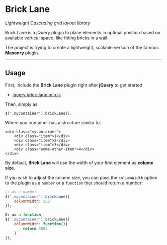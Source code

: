 # Brick Lane

_Lightweight Cascading grid layout library_

Brick Lane is a jQuery plugin to place elements in optimal position based on available vertical space, like fitting bricks in a wall.

The project is trying to create a lightweight, scalable version of the famous **Masonry** plugin.

---

## Usage

First, include the **Brick Lane** plugin right after **jQuery** to get started.

+ [jquery.brick-lane.min.js](https://github.com/squallstar/brick-lane/blob/master/src/jquery.brick-lane.min.js)

Then, simply as

    $('.mycontainer').brickLane();
   
Where you container has a structure similar to:

    <div class="mycontainer">
    	<div class="item">1</div>
    	<div class="item">2</div>
    	<div class="item">3</div>
    	<div class="some-other-item">4</div>
    </div>

By default, **Brick Lane** will use the width of your first element as **column size**.

If you wish to adjust the column size, you can pass the ``columnWidth`` option to the plugin as a ``number`` or a ``function`` that should return a number:
	
```javascript
// As a number
$('.mycontainer').brickLane({
    columnWidth: 350
});

Or as a function
$('.mycontainer').brickLane({
    columnWidth: function(){
    	return 350;
    }
});
```
